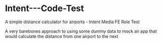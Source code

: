 # Intent---Code-Test
A simple distance calculator for airports - Intent Media FE Role Test

A very barebones approach to using some dummy data to mock an app that would calculate the distance from one airport to the next
